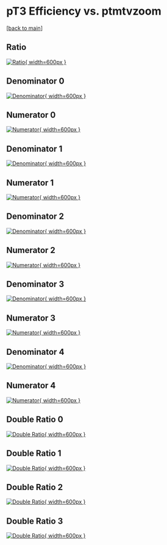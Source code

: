 # pT3 Efficiency vs. ptmtvzoom

[[back to main](./)]



## Ratio

[![Ratio](../mtv/var/pT3_loweta_0_-1_eff_ptmtvzoom.png){ width=600px }](../mtv/var/pT3_loweta_0_-1_eff_ptmtvzoom.pdf)

## Denominator 0

[![Denominator](../mtv/den/pT3_loweta_0_-1_eff_ptmtvzoom_den0.png){ width=600px }](../mtv/den/pT3_loweta_0_-1_eff_ptmtvzoom_den0.pdf)

## Numerator 0

[![Numerator](../mtv/num/pT3_loweta_0_-1_eff_ptmtvzoom_num0.png){ width=600px }](../mtv/num/pT3_loweta_0_-1_eff_ptmtvzoom_num0.pdf)

## Denominator 1

[![Denominator](../mtv/den/pT3_loweta_0_-1_eff_ptmtvzoom_den1.png){ width=600px }](../mtv/den/pT3_loweta_0_-1_eff_ptmtvzoom_den1.pdf)

## Numerator 1

[![Numerator](../mtv/num/pT3_loweta_0_-1_eff_ptmtvzoom_num1.png){ width=600px }](../mtv/num/pT3_loweta_0_-1_eff_ptmtvzoom_num1.pdf)

## Denominator 2

[![Denominator](../mtv/den/pT3_loweta_0_-1_eff_ptmtvzoom_den2.png){ width=600px }](../mtv/den/pT3_loweta_0_-1_eff_ptmtvzoom_den2.pdf)

## Numerator 2

[![Numerator](../mtv/num/pT3_loweta_0_-1_eff_ptmtvzoom_num2.png){ width=600px }](../mtv/num/pT3_loweta_0_-1_eff_ptmtvzoom_num2.pdf)

## Denominator 3

[![Denominator](../mtv/den/pT3_loweta_0_-1_eff_ptmtvzoom_den3.png){ width=600px }](../mtv/den/pT3_loweta_0_-1_eff_ptmtvzoom_den3.pdf)

## Numerator 3

[![Numerator](../mtv/num/pT3_loweta_0_-1_eff_ptmtvzoom_num3.png){ width=600px }](../mtv/num/pT3_loweta_0_-1_eff_ptmtvzoom_num3.pdf)

## Denominator 4

[![Denominator](../mtv/den/pT3_loweta_0_-1_eff_ptmtvzoom_den4.png){ width=600px }](../mtv/den/pT3_loweta_0_-1_eff_ptmtvzoom_den4.pdf)

## Numerator 4

[![Numerator](../mtv/num/pT3_loweta_0_-1_eff_ptmtvzoom_num4.png){ width=600px }](../mtv/num/pT3_loweta_0_-1_eff_ptmtvzoom_num4.pdf)

## Double Ratio 0

[![Double Ratio](../mtv/ratio/pT3_loweta_0_-1_eff_ptmtvzoom_ratio0.png){ width=600px }](../mtv/ratio/pT3_loweta_0_-1_eff_ptmtvzoom_ratio0.pdf)

## Double Ratio 1

[![Double Ratio](../mtv/ratio/pT3_loweta_0_-1_eff_ptmtvzoom_ratio1.png){ width=600px }](../mtv/ratio/pT3_loweta_0_-1_eff_ptmtvzoom_ratio1.pdf)

## Double Ratio 2

[![Double Ratio](../mtv/ratio/pT3_loweta_0_-1_eff_ptmtvzoom_ratio2.png){ width=600px }](../mtv/ratio/pT3_loweta_0_-1_eff_ptmtvzoom_ratio2.pdf)

## Double Ratio 3

[![Double Ratio](../mtv/ratio/pT3_loweta_0_-1_eff_ptmtvzoom_ratio3.png){ width=600px }](../mtv/ratio/pT3_loweta_0_-1_eff_ptmtvzoom_ratio3.pdf)

